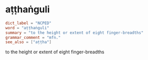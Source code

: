 # aṭṭhaṅguli

``` toml
dict_label = "NCPED"
word = "aṭṭhaṅguli"
summary = "to the height or extent of eight finger-breadths"
grammar_comment = "mfn."
see_also = ["aṭṭha"]
```

to the height or extent of eight finger\-breadths

